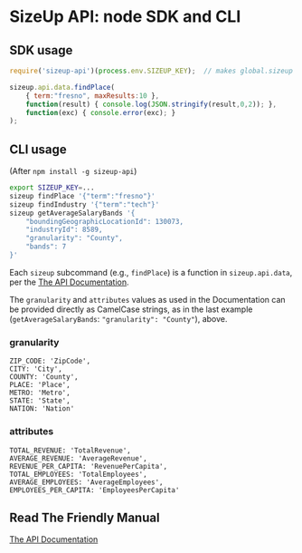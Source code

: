 # SizeUp API: node SDK and CLI

## SDK usage

```javascript
require('sizeup-api')(process.env.SIZEUP_KEY);  // makes global.sizeup

sizeup.api.data.findPlace(
    { term:"fresno", maxResults:10 },
    function(result) { console.log(JSON.stringify(result,0,2)); },
    function(exc) { console.error(exc); }
);
```

## CLI usage

(After `npm install -g sizeup-api`)

```bash
export SIZEUP_KEY=...
sizeup findPlace '{"term":"fresno"}'
sizeup findIndustry '{"term":"tech"}'
sizeup getAverageSalaryBands '{
    "boundingGeographicLocationId": 130073,
    "industryId": 8589,
    "granularity": "County",
    "bands": 7
}'
```

Each `sizeup` subcommand (e.g., `findPlace`) is a function in `sizeup.api.data`, per the [The API Documentation](http://www.sizeup.com/developers/documentation).

The `granularity` and `attributes` values as used in the Documentation can be provided directly as CamelCase strings, as in the last example (`getAverageSalaryBands`: `"granularity": "County"`), above.

### granularity
```
ZIP_CODE: 'ZipCode',
CITY: 'City',
COUNTY: 'County',
PLACE: 'Place',
METRO: 'Metro',
STATE: 'State',
NATION: 'Nation'
```

### attributes
```
TOTAL_REVENUE: 'TotalRevenue',
AVERAGE_REVENUE: 'AverageRevenue',
REVENUE_PER_CAPITA: 'RevenuePerCapita',
TOTAL_EMPLOYEES: 'TotalEmployees',
AVERAGE_EMPLOYEES: 'AverageEmployees',
EMPLOYEES_PER_CAPITA: 'EmployeesPerCapita'
```

## Read The Friendly Manual

[The API Documentation](http://www.sizeup.com/developers/documentation)
